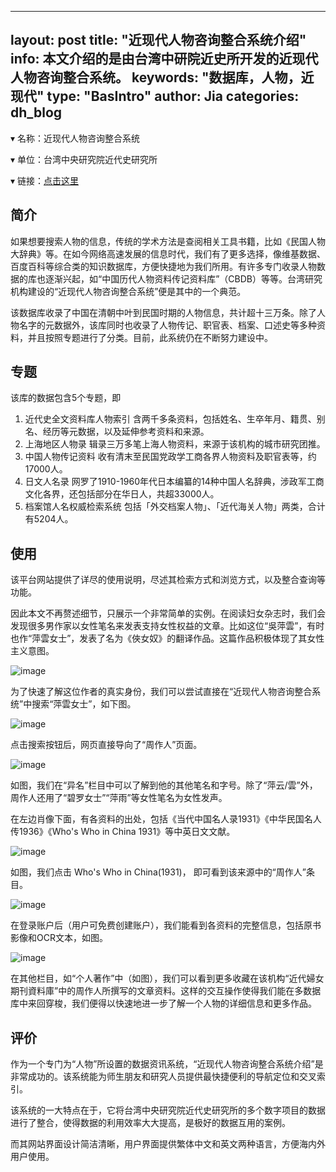 

---
layout: post
title:  "近现代人物咨询整合系统介绍"
info: 本文介绍的是由台湾中研院近史所开发的近现代人物咨询整合系统。
keywords: "数据库，人物，近现代"
type: "BasIntro"
author: Jia
categories: dh_blog
---

▾ 名称：近现代人物咨询整合系统

▾ 单位：台湾中央研究院近代史研究所

▾ 链接：[点击这里](https://mhdb.mh.sinica.edu.tw/)

## 简介

如果想要搜索人物的信息，传统的学术方法是查阅相关工具书籍，比如《民国人物大辞典》等。在如今网络高速发展的信息时代，我们有了更多选择，像维基数据、百度百科等综合类的知识数据库，方便快捷地为我们所用。有许多专门收录人物数据的库也逐渐兴起，如“中国历代人物资料传记资料库”（CBDB）等等。台湾研究机构建设的“近现代人物咨询整合系统”便是其中的一个典范。

该数据库收录了中国在清朝中叶到民国时期的人物信息，共计超十三万条。除了人物名字的元数据外，该库同时也收录了人物传记、职官表、档案、口述史等多种资料，并且按照专题进行了分类。目前，此系统仍在不断努力建设中。

## 专题

该库的数据包含5个专题，即
1. 近代史全文资料库人物索引
   含两千多条资料，包括姓名、生卒年月、籍贯、别名、经历等元数据，以及延伸参考资料和来源。
2. 上海地区人物录
   辑录三万多笔上海人物资料，来源于该机构的城市研究团推。
3. 中国人物传记资料
   收有清末至民国党政学工商各界人物资料及职官表等，约17000人。
4. 日文人名录
   网罗了1910-1960年代日本编纂的14种中国人名辞典，涉政军工商文化各界，还包括部分在华日人，共超33000人。
5. 档案馆人名权威检索系统
   包括「外交档案人物」、「近代海关人物」两类，合计有5204人。

## 使用

该平台网站提供了详尽的使用说明，尽述其检索方式和浏览方式，以及整合查询等功能。

因此本文不再赘述细节，只展示一个非常简单的实例。在阅读妇女杂志时，我们会发现很多男作家以女性笔名来发表支持女性权益的文章。比如这位“吳萍雲”，有时也作“萍雲女士”，发表了名为《俠女奴》的翻译作品。这篇作品积极体现了其女性主义意图。

![image](https://raw.githubusercontent.com/DHHD2022/DHHD2022.GitHub.io/main/pics/2022-06-16/xnn.png)

为了快速了解这位作者的真实身份，我们可以尝试直接在“近现代人物咨询整合系统”中搜索“萍雲女士”，如下图。

![image](https://raw.githubusercontent.com/DHHD2022/DHHD2022.GitHub.io/main/pics/2022-06-16/sousuopy.png)

点击搜索按钮后，网页直接导向了“周作人”页面。

![image](https://raw.githubusercontent.com/DHHD2022/DHHD2022.GitHub.io/main/pics/2022-06-16/zzr.png)

如图，我们在“异名”栏目中可以了解到他的其他笔名和字号。除了“萍云/雲”外，周作人还用了“碧罗女士”“萍雨”等女性笔名为女性发声。

在左边肖像下面，有各资料的出处，包括《当代中国名人录1931》《中华民国名人传1936》《Who's Who in China 1931》等中英日文文献。

![image](https://raw.githubusercontent.com/DHHD2022/DHHD2022.GitHub.io/main/pics/2022-06-16/who.png)

如图，我们点击 Who's Who in China(1931)， 即可看到该来源中的“周作人”条目。

![image](https://raw.githubusercontent.com/DHHD2022/DHHD2022.GitHub.io/main/pics/2022-06-16/wanzheng.png)

在登录账户后（用户可免费创建账户），我们能看到各资料的完整信息，包括原书影像和OCR文本，如图。

![image](https://raw.githubusercontent.com/DHHD2022/DHHD2022.GitHub.io/main/pics/2022-06-16/grzz.png)

在其他栏目，如“个人著作”中（如图），我们可以看到更多收藏在该机构“近代婦女期刊資料庫”中的周作人所撰写的文章资料。这样的交互操作使得我们能在多数据库中来回穿梭，我们便得以快速地进一步了解一个人物的详细信息和更多作品。

## 评价

作为一个专门为“人物”所设置的数据资讯系统，“近现代人物咨询整合系统介绍”是非常成功的。该系统能为师生朋友和研究人员提供最快捷便利的导航定位和交叉索引。

该系统的一大特点在于，它将台湾中央研究院近代史研究所的多个数字项目的数据进行了整合，使得数据的利用效率大大提高，是极好的数据互用的案例。

而其网站界面设计简洁清晰，用户界面提供繁体中文和英文两种语言，方便海内外用户使用。